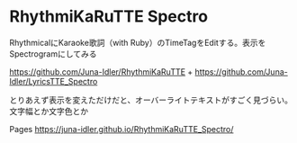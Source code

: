 # RhythmiKaRuTTE Spectro

RhythmicalにKaraoke歌詞（with Ruby）のTimeTagをEditする。表示をSpectrogramにしてみる

https://github.com/Juna-Idler/RhythmiKaRuTTE + https://github.com/Juna-Idler/LyricsTTE_Spectro

とりあえず表示を変えただけだと、オーバーライトテキストがすごく見づらい。文字幅とか文字色とか

Pages
https://juna-idler.github.io/RhythmiKaRuTTE_Spectro/

